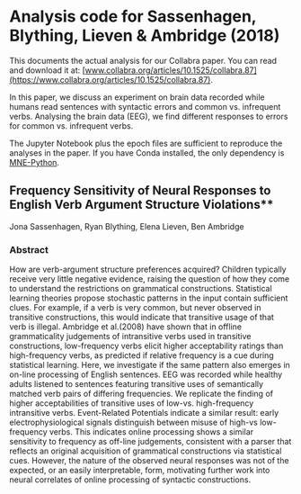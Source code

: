 # Analysis code for Sassenhagen, Blything, Lieven & Ambridge (2018)

This documents the actual analysis for our Collabra paper. You can read and download it at: [www.collabra.org/articles/10.1525/collabra.87](https://www.collabra.org/articles/10.1525/collabra.87).

In this paper, we discuss an experiment on brain data recorded while humans read sentences with syntactic errors and common vs. infrequent verbs. Analysing the brain data (EEG), we find different responses to errors for common vs. infrequent verbs.

The Jupyter Notebook plus the epoch files are sufficient to reproduce the analyses in the paper. If you have Conda installed, the only dependency is [MNE-Python](https://github.com/mne-tools/mne-python).




## Frequency Sensitivity of Neural Responses to English Verb Argument Structure Violations**
Jona Sassenhagen, Ryan Blything, Elena Lieven, Ben Ambridge

### Abstract

How are verb-argument structure preferences acquired? Children typically receive very little negative evidence, raising the question of how they come to understand the restrictions on grammatical constructions. Statistical learning theories propose stochastic patterns in the input contain sufficient clues. For example, if a verb is very common, but never observed in transitive constructions, this would indicate that transitive usage of that verb is illegal. Ambridge et al.(2008) have shown that in offline grammaticality judgements of intransitive verbs used in transitive constructions, low-frequency verbs elicit higher acceptability ratings than high-frequency verbs, as predicted if relative frequency is a cue during statistical learning. Here, we investigate if the same pattern also emerges in on-line processing of English sentences. EEG was recorded while healthy adults listened to sentences featuring transitive uses of semantically matched verb pairs of differing frequencies. We replicate the finding of higher acceptabilities of transitive uses of low-vs. high-frequency intransitive verbs. Event-Related Potentials indicate a similar result: early electrophysiological signals distinguish between misuse of high-vs low-frequency verbs. This indicates online processing shows a similar sensitivity to frequency as off-line judgements, consistent with a parser that reflects an original acquisition of grammatical constructions via statistical cues. However, the nature of the observed neural responses was not of the expected, or an easily interpretable, form, motivating further work into neural correlates of online processing of syntactic constructions.
